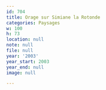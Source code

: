 ```yaml
---
id: 704
title: Orage sur Simiane la Rotonde
categories: Paysages
w: 100
h: 73
location: null
note: null
file: null
year: '2003'
year_start: 2003
year_end: null
image: null

---
```

